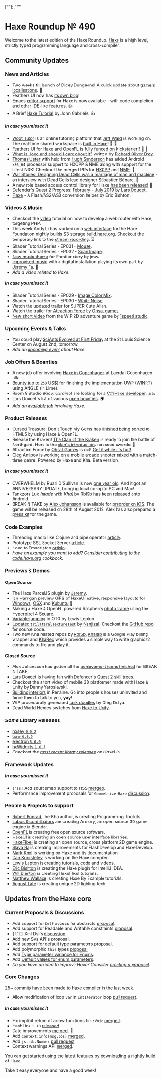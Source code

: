[_template]: ../templates/roundup.html
[date]: / "2019-08-01 10:50:00"
[modified]: / "2019-08-01 11:56:00"
[published]: / "2019-08-01 12:30:00"
[description]: / "The latest news covering the Haxe community, featuring upcoming talks, the latest HaxeLib releases, game previews and lots more!"
[contributor]: https://twitter.com/teormech "Alexander Hohlov"
[“”]: / “”

# Haxe Roundup № 490

Welcome to the latest edition of the Haxe Roundup. [Haxe](http://haxe.org/?ref=haxe.io) is a high level, strictly typed programming language and cross-compiler.

## Community Updates

### News and Articles

- Two weeks till launch of Dicey Dungeons! A quick update about [game's localisations](http://distractionware.com/blog/2019/07/two-weeks-to-launch-localisations/). :star2:
- Feathers UI now has [its own blog](https://feathersui.com/blog/2019/07/30/new-feathers-ui-blog/)!
- Emacs [editor support](https://github.com/AlonTzarafi/battle-haxe) for Haxe is now available - with code completion and other IDE-like features. :+1:
- A Brief [Haxe Tutorial](https://community.haxe.org/t/brief-haxe-tutorial/1933) by John Gabriele. :+1:

##### _In case you missed it_

- [Woot Tutor](https://woottutor.com) is an online tutoring platform that [Jeff Ward](https://twitter.com/Jeff__Ward) is working on. The real-time shared workspace is [built in Haxe](https://twitter.com/Jeff__Ward/status/1151936559471443968)! :star2: :clap:
- Feathers UI for Haxe and OpenFL is [fully funded on Kickstarter!](https://www.kickstarter.com/projects/feathersui/feathers-ui-cross-platform-components-for-haxe-and-openfl/posts/2570272)! :star2: :tada:
- [What is Haxe and should I care about it?](https://dev.to/richardbray/what-is-haxe-and-should-i-care-about-it-4f5n) written by [Richard Oliver Bray](https://twitter.com/Ceiga/status/1153711553549602816).
- [Thomas Uster](https://twitter.com/thomasuster/status/1152944982770118656) with help from [Hugh Sanderson](https://twitter.com/GameHaxe) has added Android `x86_64` processor support to HXCPP & NME along with support for the latest NDK! Checkout the merged PRs for [HXCPP](https://github.com/HaxeFoundation/hxcpp/pull/825) and [NME](https://github.com/haxenme/nme/pull/623). :star2:
- [War Stories: Designing Dead Cells was a marriage of man and machine](https://arstechnica.com/gaming/2019/07/war-stories-designing-dead-cells-was-a-marriage-of-man-and-machine/) - an interview with Dead Cells lead designer Sébastien Bénard. :star2:
- A new role based access control library for Haxe [has been released!](https://community.haxe.org/t/a-new-role-based-access-control-library-for-haxe/1900/1) :star2:
- Defender's Quest 2 Progress: [February - July 2019](https://www.fortressofdoors.com/defenders-quest-2-progress-july-2019/) by [Lars Doucet](https://twitter.com/larsiusprime/status/1150788767550251008).
- [Flaxe](https://community.haxe.org/t/flaxe-a-flash-as2-as3-conversion-helper/1881) - A Flash/AS2/AS3 conversion helper by Eric Bishton.

### Videos & Music

- Checkout the [video](https://twitter.com/PMBusinessInt/status/1154455155531755520) tutorial on how to develop a web router with Haxe, targeting PHP.
- This week Andy Li has worked on a [web interface](https://twitter.com/andy_li/status/1154588512236105729) for the Haxe Foundation nightly builds S3 storage [build.haxe.org](http://build.haxe.org). Checkout the temporary link to the [stream recording](https://www.twitch.tv/videos/458075176). :hourglass:
- Shader Tutorial Series - EP031 - [Mouse](https://www.youtube.com/watch?v=v5U4dmCe7AA&feature=youtu.be&a=).
- Shader Tutorial Series - EP032 - [Scan Image](https://www.youtube.com/watch?v=fX8ZbrgIPW8&feature=youtu.be&a=).
- [New music theme](https://twitter.com/jmw327/status/1156519103089303554) for Frontier story by jmw.
- [Improvised music](https://vimeo.com/351189918) with a digital installation playing its own part by [Jérémy Fa](https://twitter.com/jeremyfaivre/status/1156464820721340416). :star2:
- _Add a [video](https://github.com/skial/haxe.io/labels/video) related to Haxe_.

##### _In case you missed it_

- Shader Tutorial Series - EP029 - [Image Color Mix](https://www.youtube.com/watch?v=HT8HWSOgwf8&feature=youtu.be&a=).
- Shader Tutorial Series - EP030 - [White Noise](https://www.youtube.com/watch?v=nM320eVlLvQ).
- Watch the updated trailer for [SUPER Cute Alien](https://www.youtube.com/watch?v=C5zGA4qntBA).
- Watch the trailer for [Attraction Force](https://www.youtube.com/watch?v=QSr7tk77j3M) by [Ohsat games](https://twitter.com/ohsat_games/status/1153381686249320450).
- [New short video](https://imgur.com/qQ2IN4w) from the WIP 2D adventure game by [1speed studio](https://twitter.com/1speed2gamedev).

### Upcoming Events & Talks

- You could play [SciAnts Evolved at First Friday](https://twitter.com/AxolStudio/status/1151854780756762625) at the St Louis Science Center on August 2nd, tomorrow.
- _Add an [upcoming event](https://github.com/skial/haxe.io/labels/events) about Haxe._

### Job Offers & Bounties

- A new job offer involving [Haxe in Copenhagen](https://community.haxe.org/t/job-offer-involving-haxe-in-copenhagen/1861) at Laerdal Copenhagen. :dk:
- [Bounty (up to `250` US$)](https://community.openfl.org/t/bounty-up-to-250-us-for-finishing-the-implementation-uwp-winrt-using-angle-in-lime/11805) for finishing the implementation UWP (WINRT) using ANGLE (in Lime).
- Room 8 Studio _(Kiev, Ukraine)_ are looking for a [C#/Haxe developer](https://gamedev.ru/job/forum/?id=244867). :ua:
- Lars Doucet's list of various [open bounties](https://github.com/larsiusprime/larsBounties/issues). :earth_africa:
- _Add an [available job](https://github.com/skial/haxe.io/labels/jobs) involving Haxe_.

### Product Releases

- Cursed Treasure: Don't Touch My Gems has [finished being ported](https://twitter.com/IriySoft/status/1155812628180213766) to HTML5 by using Haxe & OpenFL.
- Release the Kraken! [The Clan of the Kraken](https://store.steampowered.com/app/1088640/Northgard__Lyngbakr_Clan_of_the_Kraken/) is ready to join the battle of Northgard. Here is the [clan's introduction](https://steamcommunity.com/games/466560/announcements/detail/1620649008156224070). :crossed swords: :squid:
- Attraction Force by [Ohsat Games](https://twitter.com/ohsat_games/status/1154709878444843008) is out! [Get it while it's hot!](https://ohsat-andrej.itch.io/attraction-force).
- Oleg Antipov is working on a mobile arcade shooter mixed with a match-three genre. Powered by Haxe and Kha. [Beta version](http://anegmetex.com/games/utilizer-deluxe/).

##### _In case you missed it_

- OVERWHELM by Ruari O'Sullivan is now [one year old](https://twitter.com/randomnine/status/1151890142078078976). And it got an ANNIVERSARY UPDATE, bringing local co-op to PC and Mac!
- [Tankzors Lux](https://play.google.com/store/apps/details?id=org.tankzors) _(made with Kha)_ by [RblSb](https://twitter.com/RblSb/status/1151472216116224000) has been released onto Android.
- BREAK N TAKE by [Alex Johansson](https://twitter.com/alexvscoding/status/1149999020347154432) is available for [preorder on iOS](https://apps.apple.com/gb/app/break-n-take/id1207678993#?platform=ipad). The game will be released on 28th of August 2019. Alex has also prepared a [press kit](https://presskit.itch.io/break-n-take-press-kit) for the game.

### Code Examples

- Threading macro like Clojure and pipe operator [article](https://code.haxe.org/category/macros/threading-macro.html).
- Prototype SSL Socket Server [article](https://code.haxe.org/category/other/ssl-socket-server.html).
- Haxe to Emscripten [article](https://code.haxe.org/category/beginner/haxe-to-emscripten-hello-world.html).
- _Have an example you want to add? Consider [contributing](https://github.com/HaxeFoundation/code-cookbook#contributing-articles) to the [code.haxe.org](https://code.haxe.org/) cookbook._

### Previews & Demos

#### Open Source

- The Haxe ParcelJS plugin by [Jeremy](https://twitter.com/Meltingtallow/status/1156300952288157696).
- [Ian Harrigan](https://twitter.com/IanHarrigan1982/status/1155550156961570818) preview GIFS of HaxeUI native, responsive layouts for [Windows](https://twitter.com/IanHarrigan1982/status/1155550192042684416), [OSX](https://twitter.com/IanHarrigan1982/status/1155550278168567811) and [Kubuntu](https://twitter.com/IanHarrigan1982/status/1155550340600737792) :star2:
- Making a Haxe & OpenFL powered Raspberry [photo frame](https://twitter.com/gepatto/status/1154660244267634688) using the Hyperpixel 4 Square.
- [Variable jumping](https://twitter.com/lewislepton/status/1154760024176156672) in OTO by Lewis Lepton.
- [Updated `trilateralTextureTest`](https://nanjizal.github.io/trilateralTextureTest/bin/) by [Nanjizal](https://twitter.com/Nanjizal_net/status/1156735339253383169). Checkout the [GitHub repo](https://github.com/nanjizal/trilateralTextureTest) for source code.
- Two new Kha related repos by [RblSb](https://github.com/RblSb), [KhaIap](https://github.com/RblSb/KhaIap) is a Google Play billing wrapper and [KhaRec](https://github.com/RblSb/KhaRec) which provides a simple way to write graphics2 commands to file and play it.

#### Closed Source

- Alex Johansson has gotten all the [achievement icons finished](https://twitter.com/alexvscoding/status/1156170706402631681) for BREAK N TAKE.
- Lars Doucet is having fun with Defender's Quest 2 [skill trees](https://twitter.com/larsiusprime/status/1154438630229839872).
- Checkout the [short video](https://twitter.com/dannyaroslavski/status/1154826168471703552) of mobile 3D platformer made with Haxe & Unity by Danny Yaroslavski.
- [Building interiors](https://twitter.com/OctosoftUS/status/1155192463180673024) in Renaine. Go into people's houses uninvited and force them to talk to you, **yay**!
- WIP procedurally generated [tank doodles](https://twitter.com/watawatabou/status/1156338575312596992) by Oleg Dolya.
- Dead World Heroes switches from [Haxe to Unity](https://twitter.com/DeadWorldHeroes/status/1156476534401708034).

### _Some_ Library Releases

- [nosey `0.0.2`](https://lib.haxe.org/p/nosey)
- [buw `0.8.5`](https://lib.haxe.org/p/buw)
- [electron `6.0.0`](https://lib.haxe.org/p/electron)
- [hxWidgets `1.0.7`](https://lib.haxe.org/p/hxWidgets)
- _Checkout the [most recent library releases](https://lib.haxe.org/recent/) on HaxeLib_.

### Framework Updates


##### _In case you missed it_

- `[hss]` Add sourcemap support to HSS [merged](https://github.com/ncannasse/hss/pull/19).
- Performance improvement proposals for `Geometrize-Haxe` [discussion](https://github.com/Tw1ddle/geometrize-haxe/issues/17).

### People & Projects to support

- [Robert Konrad](https://www.patreon.com/RobDangerous), the Kha author, is creating Programming Toolkits.
- [Lubos & contributors](https://armory3d.org/fund) are creating Armory, an open source 3D game engine in Blender.
- [OpenFL](https://www.patreon.com/openfl) is creating free open source software.
- [HaxeUI](https://www.patreon.com/haxeui) is creating an open source user interface libraries.
- [HaxeFlixel](https://www.patreon.com/haxeflixel) is creating an open source, cross platform 2D game engine.
- [Slava Ra](https://www.patreon.com/slavara) is creating improvements for FlashDevelop and HaxeDevelop.
- [Mark Knol](https://www.patreon.com/markknol) is working on Haxe and its documentation.
- [Dan Korostelev](https://www.patreon.com/nadako) is working on the Haxe compiler.
- [Lewis Lepton](https://www.patreon.com/lewislepton) is creating tutorials, code and videos.
- [Eric Bishton](https://www.patreon.com/EricBishton) is creating the Haxe plugin for IntelliJ IDEA.
- [Will Blanton](https://www.patreon.com/x01010111) is creating HaxeFlixel tutorials.
- [Matthew Wallace](https://www.patreon.com/haxeexamples) is creating Haxe By Example tutorials.
- [August Late](http://www.patreon.com/augustlate) is creating unique 2D lighting tech.

## Updates from the Haxe core

### Current Proposals & Discussions

- Add support for `Self` access for abstracts [proposal](https://github.com/HaxeFoundation/haxe-evolution/pull/62).
- Add support for Readable and Writable constraints [proposal](https://github.com/HaxeFoundation/haxe-evolution/pull/61).
- `[RFC]` Xml Dsl's [discussion](https://github.com/HaxeFoundation/haxe-evolution/issues/60).
- Add new Sys API's [proposal](https://github.com/HaxeFoundation/haxe-evolution/pull/59).
- Add support for default type parameters [proposal](https://github.com/HaxeFoundation/haxe-evolution/pull/50).
- Add polymorphic `this` types [proposal](https://github.com/HaxeFoundation/haxe-evolution/pull/36).
- Add [Type parameter variance for Enums](https://github.com/HaxeFoundation/haxe-evolution/pull/28).
- Add [Default values for enum parameters](https://github.com/HaxeFoundation/haxe-evolution/issues/27).
- _Do you have an idea to improve Haxe? Consider [creating a proposal]._

### Core Changes

25~ commits have been made to Haxe compiler in the [last week].

- Allow modification of loop `var` in `IntIterator` loop [pull request](https://github.com/HaxeFoundation/haxe/pull/8581).

##### _In case you missed it_

- Fix implicit return of arrow functions for `:Void` [merged](https://github.com/HaxeFoundation/haxe/pull/8539).
- HashLink `1.10` [released](https://github.com/HaxeFoundation/hashlink/releases/tag/1.10).
- Date improvements [merged](https://github.com/HaxeFoundation/haxe/pull/8508). :star2:
- Add `Context.info(msg,pos)` [merged](https://github.com/HaxeFoundation/haxe/pull/8478).
- Add `js.lib.Number` [pull request](https://github.com/HaxeFoundation/haxe/pull/8465)
- Context warnings API [merged](https://github.com/HaxeFoundation/haxe/pull/8471).

You can get started using the latest features by downloading a [nightly build] of Haxe.

Take it easy everyone and have a good week!

[nightly build]: http://build.haxe.org
[creating a proposal]: https://github.com/HaxeFoundation/haxe-evolution
[last week]: https://github.com/issues?utf8=%E2%9C%93&q=closed%3A2019-07-25..2019-08-01+org%3Ahaxefoundation+is%3Aclosed+
